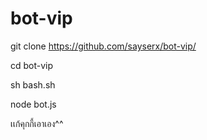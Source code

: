 # bot-vip

git clone https://github.com/sayserx/bot-vip/

cd bot-vip


sh bash.sh

node bot.js

เเก้คุกกี้เอาเอง^^
